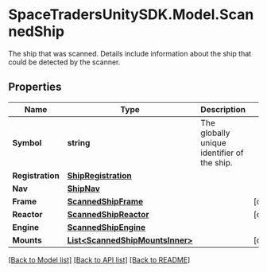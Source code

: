 # SpaceTradersUnitySDK.Model.ScannedShip
The ship that was scanned. Details include information about the ship that could be detected by the scanner.

## Properties

Name | Type | Description | Notes
------------ | ------------- | ------------- | -------------
**Symbol** | **string** | The globally unique identifier of the ship. | 
**Registration** | [**ShipRegistration**](ShipRegistration.md) |  | 
**Nav** | [**ShipNav**](ShipNav.md) |  | 
**Frame** | [**ScannedShipFrame**](ScannedShipFrame.md) |  | [optional] 
**Reactor** | [**ScannedShipReactor**](ScannedShipReactor.md) |  | [optional] 
**Engine** | [**ScannedShipEngine**](ScannedShipEngine.md) |  | 
**Mounts** | [**List&lt;ScannedShipMountsInner&gt;**](ScannedShipMountsInner.md) |  | [optional] 

[[Back to Model list]](../README.md#documentation-for-models) [[Back to API list]](../README.md#documentation-for-api-endpoints) [[Back to README]](../README.md)

